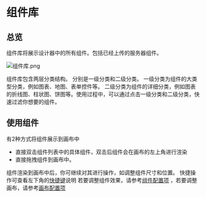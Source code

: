 # 组件库

## 总览

组件库将展示设计器中的所有组件。包括已经上传的服务器组件。

![组件库.png](组件库.png)

组件库包含两层分类结构。 分别是一级分类和二级分类。 一级分类为组件的大类型分类，例如图表、地图、表单控件等。
二级分类为组件的详细分类，例如图表的折线图、柱状图、饼图等。使用过程中，可以通过点击一级分类和二级分类，快速过滤你想要的组件。

## 使用组件

有2种方式将组件展示到画布中

- 直接双击组件列表中的具体组件，双击后组件会在画布的左上角进行渲染
- 直接拖拽组件到画布中。

组件渲染到画布中后，你可继续对其进行操作，如调整组件尺寸和位置。
快捷操作可查看左下角的[快捷键](functions/main_desiner/hotkey.md)说明
若要调整组件效果，请参考[组件配置项](functions/main_desiner/component_config.md)
，若要调整画布，请参考[画布配置项](functions/main_desiner/canvas.md)